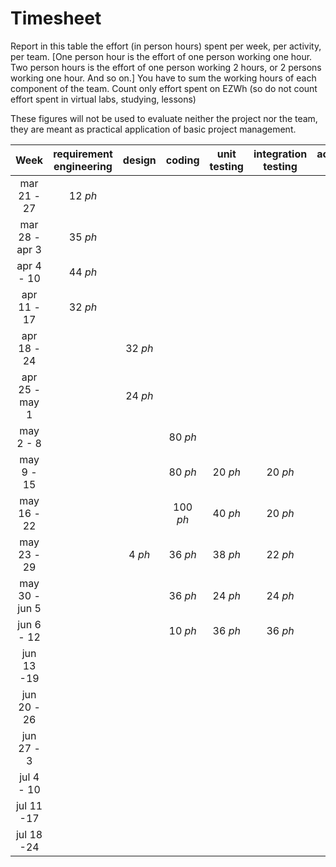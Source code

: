 # Timesheet

Report in this table the effort (in person hours) spent per week, per activity, per team. 
[One person hour is the effort of one person working one hour.
Two person hours is the effort of one person working 2 hours, or 2 persons working one hour. And so on.]
You have to sum the working hours of each component of the team.
Count only effort spent on EZWh (so do not count effort spent in virtual labs, studying, lessons)

These figures will not be used to evaluate neither the project nor the team, they are meant as practical application of basic project management.

| Week | requirement engineering | design | coding | unit testing | integration testing | acceptance testing | management | git maven |
|:-----------:|:--------:|:-----------:|:-----------:|:----------:|:------------:|:---------------:|:-------------:|:--------------:|
| mar 21 - 27 | 12 *ph* | | | | | | 0.5 *ph* | |
| mar 28 - apr 3 | 35 *ph* | | | | | | 1 *ph* | |
| apr 4 - 10 | 44 *ph* | | | | | | 1 *ph* | |
| apr 11 - 17| 32 *ph*| | | | | | 0.5 *ph* | | 
| apr 18 - 24| | 32 *ph* | | | | | 0.5 *ph* | | 
| apr 25 - may 1 | | 24 *ph* | | | | | 0.5 *ph* | | 
| may 2 - 8  | | | 80 *ph*| | | | 1 *ph* | |
| may 9 - 15| | | 80 *ph*| 20 *ph* | 20 *ph* | | 1 *ph* | |
| may 16 - 22| | | 100 *ph* | 40 *ph* | 20 *ph* | | 1 *ph* | |
| may 23 - 29| | 4 *ph* | 36 *ph* | 38 *ph* | 22 *ph* | | 1 *ph* | |
| may 30 - jun 5 | | | 36 *ph*| 24 *ph* | 24 *ph* | 32 *ph* | 0.5 *ph* | | 
| jun 6 - 12 | | | 10 *ph* | 36 *ph*| 36 *ph* | 22 *ph* | 0.5 *ph* | | 
| jun 13 -19 | | | | | | | | | 
| jun 20 - 26 | | | | | | | | | 
| jun 27 - 3 | | | | | | | | | 
| jul 4 - 10 | | | | | | | | | 
| jul 11 -17 | | | | | | | | |
| jul 18 -24 | | | | | | | | |

